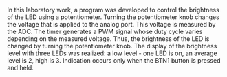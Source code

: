 In this laboratory work, a program was developed to control the brightness of the LED using a potentiometer. Turning the potentiometer knob changes the voltage that is applied to the analog port. This voltage is measured by the ADC. The timer generates a PWM signal whose duty cycle varies depending on the measured voltage. Thus, the brightness of the LED is changed by turning the potentiometer knob.
The display of the brightness level with three LEDs was realized: a low level - one LED is on, an average level is 2, high is 3. Indication occurs only when the BTN1 button is pressed and held.